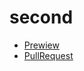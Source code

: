 # second
<ul>
    <li><a href="https://github.com/PyvovarV/second/tree/gh-pages">Prewiew</li>
    <li><a href="https://github.com/PyvovarV/second/pull/1">PullRequest</li>
</ul>

